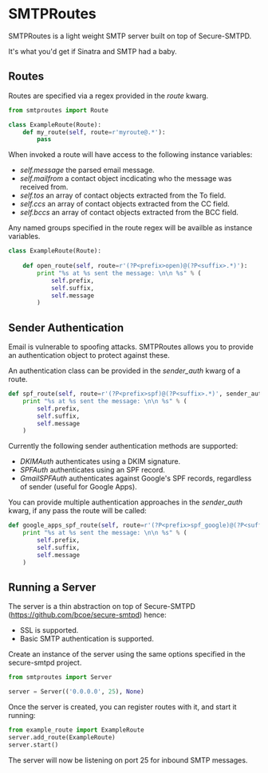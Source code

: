 SMTPRoutes
==========

SMTPRoutes is a light weight SMTP server built on top of Secure-SMTPD.

It's what you'd get if Sinatra and SMTP had a baby.

Routes
------

Routes are specified via a regex provided in the *route* kwarg.

```python
from smtproutes import Route

class ExampleRoute(Route):
    def my_route(self, route=r'myroute@.*'):
		pass
```

When invoked a route will have access to the following instance variables:

* _self.message_ the parsed email message.
* _self.mailfrom_ a contact object incdicating who the message was received from.
* _self.tos_ an array of contact objects extracted from the To field.
* _self.ccs_ an array of contact objects extracted from the CC field.
* _self.bccs_ an array of contact objects extracted from the BCC field.

Any named groups specified in the route regex will be availble as instance variables.

```python
class ExampleRoute(Route):
    
    def open_route(self, route=r'(?P<prefix>open)@(?P<suffix>.*)'):
        print "%s at %s sent the message: \n\n %s" % (
            self.prefix,
            self.suffix,
            self.message
        )
```

Sender Authentication
---------------------

Email is vulnerable to spoofing attacks. SMTPRoutes allows you to provide an authentication object to protect against these.

An authentication class can be provided in the *sender_auth* kwarg of a route.

```python
def spf_route(self, route=r'(?P<prefix>spf)@(?P<suffix>.*)', sender_auth=SPFAuth):
    print "%s at %s sent the message: \n\n %s" % (
        self.prefix,
        self.suffix,
        self.message
    )
```

Currently the following sender authentication methods are supported:

* _DKIMAuth_ authenticates using a DKIM signature.
* _SPFAuth_ authenticates using an SPF record.
* _GmailSPFAuth_ authenticates against Google's SPF records, regardless of sender (useful for Google Apps).

You can provide multiple authentication approaches in the *sender_auth* kwarg, if any pass the route will be called:

```python
def google_apps_spf_route(self, route=r'(?P<prefix>spf_google)@(?P<suffix>.*)', sender_auth=[SPFAuth, GmailSPFAuth]):
    print "%s at %s sent the message: \n\n %s" % (
        self.prefix,
        self.suffix,
        self.message
    )
```

Running a Server
----------------

The server is a thin abstraction on top of Secure-SMTPD (https://github.com/bcoe/secure-smtpd) hence:

* SSL is supported.
* Basic SMTP authentication is supported.

Create an instance of the server using the same options specified in the secure-smtpd project.

```python
from smtproutes import Server

server = Server(('0.0.0.0', 25), None)
```

Once the server is created, you can register routes with it, and start it running:

```python
from example_route import ExampleRoute
server.add_route(ExampleRoute)
server.start()
```

The server will now be listening on port 25 for inbound SMTP messages.